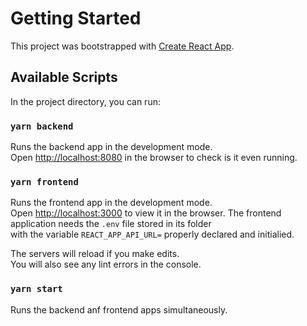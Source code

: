 # Getting Started

This project was bootstrapped with [Create React App](https://github.com/facebook/create-react-app).

## Available Scripts

In the project directory, you can run:

### `yarn backend`

Runs the backend app in the development mode.\
Open [http://localhost:8080](http://localhost:8080) in the browser to check is it even running.

### `yarn frontend`

Runs the frontend app in the development mode.\
Open [http://localhost:3000](http://localhost:3000) to view it in the browser.
The frontend application needs the `.env` file stored in its folder \
with the variable `REACT_APP_API_URL=` properly declared and initialied.

The servers will reload if you make edits.\
You will also see any lint errors in the console.

### `yarn start`

Runs the backend anf frontend apps simultaneously.
